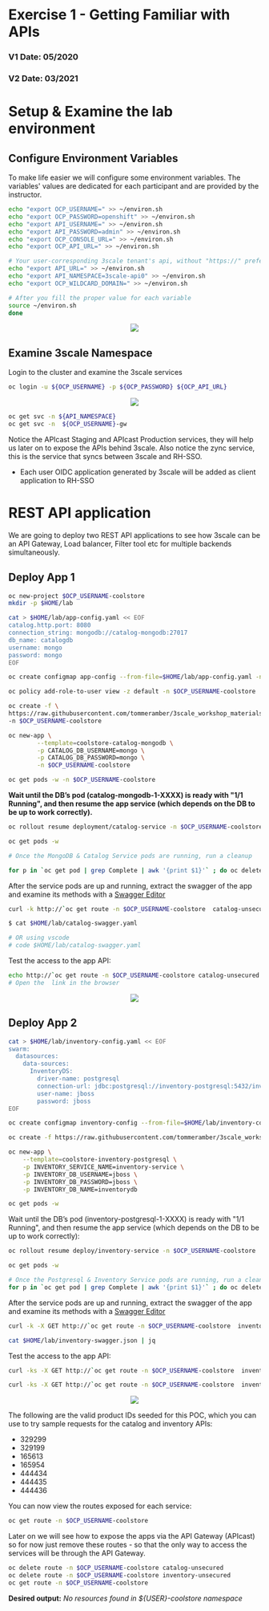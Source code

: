 # Exercise 1 - Getting Familiar with APIs
### V1 Date: 05/2020
### V2 Date: 03/2021



# Setup & Examine the lab environment
## Configure Environment Variables
To make life easier we will configure some environment variables.
The variables' values are dedicated for each participant and are provided by the instructor.

```bash
echo "export OCP_USERNAME=" >> ~/environ.sh
echo "export OCP_PASSWORD=openshift" >> ~/environ.sh
echo "export API_USERNAME=" >> ~/environ.sh
echo "export API_PASSWORD=admin" >> ~/environ.sh
echo "export OCP_CONSOLE_URL=" >> ~/environ.sh
echo "export OCP_API_URL=" >> ~/environ.sh

# Your user-corresponding 3scale tenant's api, without "https://" prefeix
echo "export API_URL=" >> ~/environ.sh
echo "export API_NAMESPACE=3scale-api0" >> ~/environ.sh
echo "export OCP_WILDCARD_DOMAIN=" >> ~/environ.sh

# After you fill the proper value for each variable
source ~/environ.sh
done
```
<p align="center">
  <img src="https://user-images.githubusercontent.com/60185557/114383956-cd7f3e00-9b96-11eb-9903-b2b5f30f39b5.png">
</p>

## Examine 3scale Namespace
Login to the cluster and examine the 3scale services

```bash
oc login -u ${OCP_USERNAME} -p ${OCP_PASSWORD} ${OCP_API_URL}
```
<p align="center">
  <img src="https://user-images.githubusercontent.com/60185557/114384917-01a72e80-9b98-11eb-9ed2-163ba5a7a56d.png">
</p>

```bash
oc get svc -n ${API_NAMESPACE}
oc get svc -n  ${OCP_USERNAME}-gw
```

Notice the APIcast Staging and APIcast Production services, they will help us later on to expose the APIs behind 3scale.
Also notice the zync service, this is the service that syncs between 3scale and RH-SSO.
* Each user OIDC application generated by 3scale will be added as client application to RH-SSO

# REST API application
We are going to deploy two REST API applications to see how 3scale can be an API Gateway, Load balancer, Filter tool etc for multiple backends simultaneously.

## Deploy App 1
```bash
oc new-project $OCP_USERNAME-coolstore
mkdir -p $HOME/lab

cat > $HOME/lab/app-config.yaml << EOF
catalog.http.port: 8080
connection_string: mongodb://catalog-mongodb:27017
db_name: catalogdb
username: mongo
password: mongo
EOF

oc create configmap app-config --from-file=$HOME/lab/app-config.yaml -n $OCP_USERNAME-coolstore

oc policy add-role-to-user view -z default -n $OCP_USERNAME-coolstore

oc create -f \
https://raw.githubusercontent.com/tommeramber/3scale_workshop_materials/master/coolstore-catalog-mongodb-persistent.yaml \
-n $OCP_USERNAME-coolstore

oc new-app \
        --template=coolstore-catalog-mongodb \
        -p CATALOG_DB_USERNAME=mongo \
        -p CATALOG_DB_PASSWORD=mongo \
        -n $OCP_USERNAME-coolstore

oc get pods -w -n $OCP_USERNAME-coolstore
```

**Wait until the DB’s pod (catalog-mongodb-1-XXXX) is ready with "1/1 Running", and then resume the app service (which depends on the DB to be up to work correctly).**

```bash
oc rollout resume deployment/catalog-service -n $OCP_USERNAME-coolstore

oc get pods -w

# Once the MongoDB & Catalog Service pods are running, run a cleanup

for p in `oc get pod | grep Complete | awk '{print $1}'` ; do oc delete pod $p ; done
```

After the service pods are up and running, extract the swagger of the app and examine its methods with a [Swagger Editor](https://editor.swagger.io/)

```bash
curl -k http://`oc get route -n $OCP_USERNAME-coolstore  catalog-unsecured --template {{.spec.host}}`/docs/coolstore-catalog-microservice-swagger.yaml > $HOME/lab/catalog-swagger.yaml

$ cat $HOME/lab/catalog-swagger.yaml 

# OR using vscode
# code $HOME/lab/catalog-swagger.yaml
```

Test the access to the app API:
```bash
echo http://`oc get route -n $OCP_USERNAME-coolstore catalog-unsecured --template {{.spec.host}}`
# Open the  link in the browser
```

<p align="center">
  <img src="https://user-images.githubusercontent.com/60185557/114385678-f99bbe80-9b98-11eb-9d6b-99ec0979f294.png">
</p>

## Deploy App 2
```bash
cat > $HOME/lab/inventory-config.yaml << EOF
swarm:
  datasources:
    data-sources:
      InventoryDS:
        driver-name: postgresql
        connection-url: jdbc:postgresql://inventory-postgresql:5432/inventorydb
        user-name: jboss
        password: jboss
EOF

oc create configmap inventory-config --from-file=$HOME/lab/inventory-config.yaml -n ${OCP_USERNAME}-coolstore

oc create -f https://raw.githubusercontent.com/tommeramber/3scale_workshop_materials/master/coolstore-inventory-persistent.yaml -n $OCP_USERNAME-coolstore

oc new-app \
    --template=coolstore-inventory-postgresql \
    -p INVENTORY_SERVICE_NAME=inventory-service \
    -p INVENTORY_DB_USERNAME=jboss \
    -p INVENTORY_DB_PASSWORD=jboss \
    -p INVENTORY_DB_NAME=inventorydb

oc get pods -w 
```

Wait until the DB’s pod (inventory-postgresql-1-XXXX) is ready with "1/1 Running", and then resume the app service (which depends on the DB to be up to work correctly):

```bash
oc rollout resume deploy/inventory-service -n $OCP_USERNAME-coolstore

oc get pods -w

# Once the Postgresql & Inventory Service pods are running, run a cleanup
for p in `oc get pod | grep Complete | awk '{print $1}'` ; do oc delete pod $p ; done
```

After the service pods are up and running, extract the swagger of the app and examine its methods with a [Swagger Editor](https://editor.swagger.io/)

```bash
curl -k -X GET http://`oc get route -n $OCP_USERNAME-coolstore  inventory-unsecured --template {{.spec.host}}`/swagger.json > $HOME/lab/inventory-swagger.json

cat $HOME/lab/inventory-swagger.json | jq
```

Test the access to the app API:

```bash
curl -ks -X GET http://`oc get route -n $OCP_USERNAME-coolstore  inventory-unsecured --template {{.spec.host}}`/inventory/165613 | python -m json.tool

curl -ks -X GET http://`oc get route -n $OCP_USERNAME-coolstore  inventory-unsecured --template {{.spec.host}}`/inventory/329299 | python -m json.tool
```


<p align="center">
  <img src="https://user-images.githubusercontent.com/60185557/114386145-847cb900-9b99-11eb-9c9d-901220ed75ca.png">
</p>

The following are the valid product IDs seeded for this POC, which you can use to try sample requests for the catalog and inventory APIs:
* 329299
* 329199
* 165613
* 165954
* 444434
* 444435
* 444436

You can now view the routes exposed for each service:

```bash
oc get route -n $OCP_USERNAME-coolstore
```

Later on we will see how to expose the apps via the API Gateway (APIcast) so for now just remove these routes - so that the only way to access the services will be through the API Gateway.

```bash
oc delete route -n $OCP_USERNAME-coolstore catalog-unsecured
oc delete route -n $OCP_USERNAME-coolstore inventory-unsecured
oc get route -n $OCP_USERNAME-coolstore
```

**Desired output:**
*No resources found in ${USER}-coolstore namespace*
